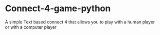# Connect-4-game-python
A simple Text based connect 4 that allows you to play with a human player or with a computer player

